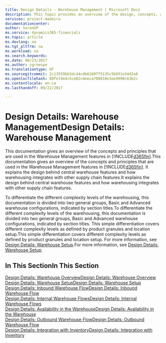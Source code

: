 ```yaml
---
title: Design Details - Warehouse Management | Microsoft Docs
description: This topic provides an overview of the design, concepts, and principles behind the Warehouse Management features in [!INCLUDE[d365fin](includes/d365fin_md.md)].
services: project-madeira
documentationcenter: 
author: SorenGP
ms.service: dynamics365-financials
ms.topic: article
ms.devlang: na
ms.tgt_pltfrm: na
ms.workload: na
ms.search.keywords: 
ms.date: 08/23/2017
ms.author: sgroespe
ms.translationtype: HT
ms.sourcegitcommit: 2c13559bb3dc44cdb61697f5135c5b931e34d2a8
ms.openlocfilehash: 89fe7de4c5ce82c4eeca700810e3ee4990c83b2c
ms.contentlocale: en-ca
ms.lasthandoff: 09/22/2017

---
```

# <a name="design-details-warehouse-management"></a><span data-ttu-id="07f7d-103">Design Details: Warehouse Management</span><span class="sxs-lookup"><span data-stu-id="07f7d-103">Design Details: Warehouse Management</span></span>
<span data-ttu-id="07f7d-104">This documentation gives an overview of the concepts and principles that are used in the Warehouse Management features in [!INCLUDE[d365fin](includes/d365fin_md.md)].</span><span class="sxs-lookup"><span data-stu-id="07f7d-104">This documentation gives an overview of the concepts and principles that are used in the Warehouse Management features in [!INCLUDE[d365fin](includes/d365fin_md.md)].</span></span> <span data-ttu-id="07f7d-105">It explains the design behind central warehouse features and how warehousing integrates with other supply chain features.</span><span class="sxs-lookup"><span data-stu-id="07f7d-105">It explains the design behind central warehouse features and how warehousing integrates with other supply chain features.</span></span>  

<span data-ttu-id="07f7d-106">To differentiate the different complexity levels of the warehousing, this documentation is divided into two general groups, Basic and Advanced warehouse configurations, indicated by section titles.</span><span class="sxs-lookup"><span data-stu-id="07f7d-106">To differentiate the different complexity levels of the warehousing, this documentation is divided into two general groups, Basic and Advanced warehouse configurations, indicated by section titles.</span></span> <span data-ttu-id="07f7d-107">This simple differentiation covers different complexity levels as defined by product granules and location setup.</span><span class="sxs-lookup"><span data-stu-id="07f7d-107">This simple differentiation covers different complexity levels as defined by product granules and location setup.</span></span> <span data-ttu-id="07f7d-108">For more information, see [Design Details: Warehouse Setup](design-details-warehouse-setup.md).</span><span class="sxs-lookup"><span data-stu-id="07f7d-108">For more information, see [Design Details: Warehouse Setup](design-details-warehouse-setup.md).</span></span>  

## <a name="in-this-section"></a><span data-ttu-id="07f7d-109">In This Section</span><span class="sxs-lookup"><span data-stu-id="07f7d-109">In This Section</span></span>  
[<span data-ttu-id="07f7d-110">Design Details: Warehouse Overview</span><span class="sxs-lookup"><span data-stu-id="07f7d-110">Design Details: Warehouse Overview</span></span>](design-details-warehouse-overview.md)  
[<span data-ttu-id="07f7d-111">Design Details: Warehouse Setup</span><span class="sxs-lookup"><span data-stu-id="07f7d-111">Design Details: Warehouse Setup</span></span>](design-details-warehouse-setup.md)  
[<span data-ttu-id="07f7d-112">Design Details: Inbound Warehouse Flow</span><span class="sxs-lookup"><span data-stu-id="07f7d-112">Design Details: Inbound Warehouse Flow</span></span>](design-details-inbound-warehouse-flow.md)  
[<span data-ttu-id="07f7d-113">Design Details: Internal Warehouse Flows</span><span class="sxs-lookup"><span data-stu-id="07f7d-113">Design Details: Internal Warehouse Flows</span></span>](design-details-internal-warehouse-flows.md)  
[<span data-ttu-id="07f7d-114">Design Details: Availability in the Warehouse</span><span class="sxs-lookup"><span data-stu-id="07f7d-114">Design Details: Availability in the Warehouse</span></span>](design-details-availability-in-the-warehouse.md)  
[<span data-ttu-id="07f7d-115">Design Details: Outbound Warehouse Flow</span><span class="sxs-lookup"><span data-stu-id="07f7d-115">Design Details: Outbound Warehouse Flow</span></span>](design-details-outbound-warehouse-flow.md)  
[<span data-ttu-id="07f7d-116">Design Details: Integration with Inventory</span><span class="sxs-lookup"><span data-stu-id="07f7d-116">Design Details: Integration with Inventory</span></span>](design-details-integration-with-inventory.md)

